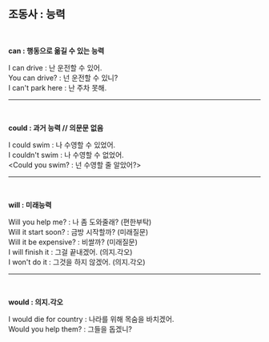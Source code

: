 ## 조동사 : 능력 ##
<br>

**can : 행동으로 옮길 수 있는 능력**  

I can drive : 난 운전할 수 있어.  
You can drive? : 넌 운전할 수 있니?  
I can't park here : 난 주차 못해.

---
<br>

**could : 과거 능력 // 의문문 없음**

I could swim : 나 수영할 수 있었어.  
I couldn't swim : 나 수영할 수 없었어.  
<Could you swim? : 넌 수영할 줄 알았어?>

---
<br>

**will : 미래능력** 

Will you help me? : 나 좀 도와줄래? (편한부탁)  
Will it start soon? : 금방 시작할까? (미래질문)  
Will it be expensive? : 비쌀까? (미래질문)  
I will finish it : 그걸 끝내겠어. (의지.각오)  
I won't do it : 그것을 하지 않겠어. (의지.각오)  

---
<br>

**would : 의지.각오**

I would die for country : 나라를 위해 목숨을 바치겠어.  
Would you help them? : 그들을 돕겠니?





